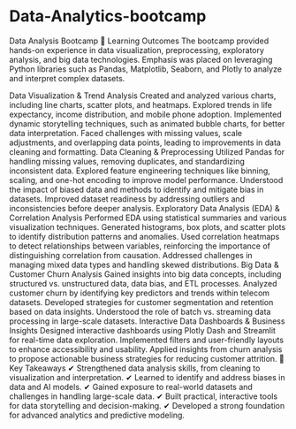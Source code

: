 # Data-Analytics-bootcamp
Data Analysis Bootcamp
📖 Learning Outcomes
The bootcamp provided hands-on experience in data visualization, preprocessing, exploratory analysis, and big data technologies. Emphasis was placed on leveraging Python libraries such as Pandas, Matplotlib, Seaborn, and Plotly to analyze and interpret complex datasets.

Data Visualization & Trend Analysis
Created and analyzed various charts, including line charts, scatter plots, and heatmaps.
Explored trends in life expectancy, income distribution, and mobile phone adoption.
Implemented dynamic storytelling techniques, such as animated bubble charts, for better data interpretation.
Faced challenges with missing values, scale adjustments, and overlapping data points, leading to improvements in data cleaning and formatting.
Data Cleaning & Preprocessing
Utilized Pandas for handling missing values, removing duplicates, and standardizing inconsistent data.
Explored feature engineering techniques like binning, scaling, and one-hot encoding to improve model performance.
Understood the impact of biased data and methods to identify and mitigate bias in datasets.
Improved dataset readiness by addressing outliers and inconsistencies before deeper analysis.
Exploratory Data Analysis (EDA) & Correlation Analysis
Performed EDA using statistical summaries and various visualization techniques.
Generated histograms, box plots, and scatter plots to identify distribution patterns and anomalies.
Used correlation heatmaps to detect relationships between variables, reinforcing the importance of distinguishing correlation from causation.
Addressed challenges in managing mixed data types and handling skewed distributions.
Big Data & Customer Churn Analysis
Gained insights into big data concepts, including structured vs. unstructured data, data bias, and ETL processes.
Analyzed customer churn by identifying key predictors and trends within telecom datasets.
Developed strategies for customer segmentation and retention based on data insights.
Understood the role of batch vs. streaming data processing in large-scale datasets.
Interactive Data Dashboards & Business Insights
Designed interactive dashboards using Plotly Dash and Streamlit for real-time data exploration.
Implemented filters and user-friendly layouts to enhance accessibility and usability.
Applied insights from churn analysis to propose actionable business strategies for reducing customer attrition.
🔑 Key Takeaways
✔ Strengthened data analysis skills, from cleaning to visualization and interpretation. ✔ Learned to identify and address biases in data and AI models. ✔ Gained exposure to real-world datasets and challenges in handling large-scale data. ✔ Built practical, interactive tools for data storytelling and decision-making. ✔ Developed a strong foundation for advanced analytics and predictive modeling.

